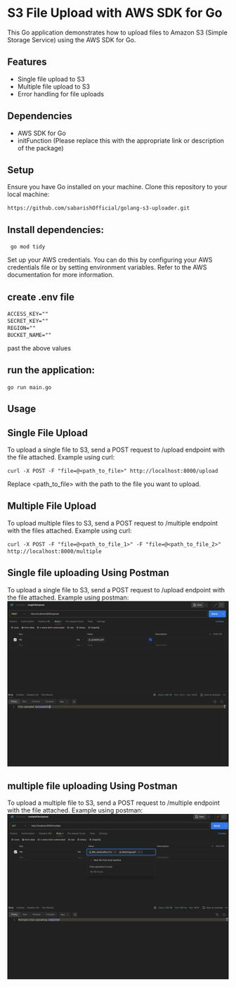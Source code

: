 
# S3 File Upload with AWS SDK for Go

This Go application demonstrates how to upload files to Amazon S3 (Simple Storage Service) using the AWS SDK for Go.

## Features

- Single file upload to S3
- Multiple file upload to S3
- Error handling for file uploads

## Dependencies
- AWS SDK for Go
- initFunction (Please replace this with the appropriate link or description of the package)

## Setup
Ensure you have Go installed on your machine.
Clone this repository to your local machine:
```
https://github.com/sabarishOfficial/golang-s3-uploader.git
```
## Install dependencies:

```
 go mod tidy
```
Set up your AWS credentials. You can do this by configuring your AWS credentials file or by setting environment variables. Refer to the AWS documentation for more information.

## create .env file
```
ACCESS_KEY=""
SECRET_KEY=""
REGION=""
BUCKET_NAME=""
```
past the above values

## run the application:
```
go run main.go
```
## Usage
## Single File Upload

To upload a single file to S3, send a POST request to /upload endpoint with the file attached. Example using curl:
```
curl -X POST -F "file=@<path_to_file>" http://localhost:8000/upload
```
Replace <path_to_file> with the path to the file you want to upload.

## Multiple File Upload

To upload multiple files to S3, send a POST request to /multiple endpoint with the files attached. Example using curl:
```
curl -X POST -F "file=@<path_to_file_1>" -F "file=@<path_to_file_2>" http://localhost:8000/multiple
```
## Single file uploading Using Postman

To upload a single file to S3, send a POST request to /upload endpoint with the file attached. Example using postman:
![Screenshot 2024-02-10 at 3.46.21 PM.png](assets%2FScreenshot%202024-02-10%20at%203.46.21%20PM.png)

## multiple file uploading Using Postman

To upload a multiple file to S3, send a POST request to /multiple endpoint with the file attached. Example using postman:
![Screenshot 2024-02-10 at 3.46.59 PM.png](assets%2FScreenshot%202024-02-10%20at%203.46.59%20PM.png)